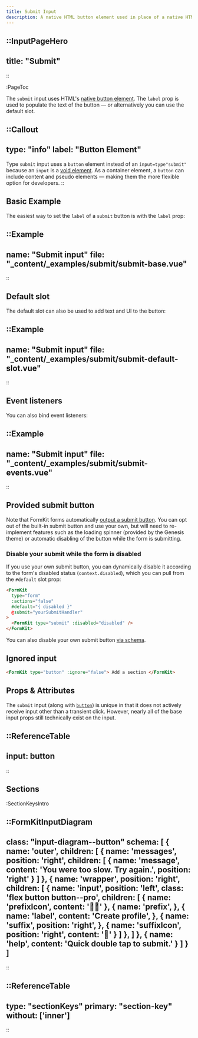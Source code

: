 ```yaml
---
title: Submit Input
description: A native HTML button element used in place of a native HTML submit input.
---
```


::InputPageHero
---
title: "Submit"
---
::

:PageToc

The `submit` input uses HTML's [native button element](https://developer.mozilla.org/en-US/docs/Web/HTML/Element/button). The `label` prop is used to populate the text of the button — or alternatively you can use the default slot.

::Callout
---
type: "info"
label: "Button Element"
---
Type <code>submit</code> input uses a <code>button</code> element instead of an <code>input=type"submit"</code> because an <code>input</code> is a <a href="https://developer.mozilla.org/en-US/docs/Glossary/Void_element" title="Void element">void element</a>. As a container element, a <code>button</code> can include content and pseudo elements — making them the more flexible option for developers.
::

## Basic Example

The easiest way to set the `label` of a `submit` button is with the `label` prop:

::Example
---
name: "Submit input"
file: "_content/_examples/submit/submit-base.vue"
---
::


## Default slot

The default slot can also be used to add text and UI to the button:

::Example
---
name: "Submit input"
file: "_content/_examples/submit/submit-default-slot.vue"
---
::


## Event listeners

You can also bind event listeners:

::Example
---
name: "Submit input"
file: "_content/_examples/submit/submit-events.vue"
---
::


## Provided submit button

Note that FormKit forms automatically [output a submit button](/inputs/form#provided-submit-button). You can opt out of the built-in submit button and use your own, but will need to re-implement features such as the loading spinner (provided by the Genesis theme) or automatic disabling of the button while the form is submitting.

### Disable your submit while the form is disabled

If you use your own submit button, you can dynamically disable it according to the form's disabled status (`context.disabled`), which you can pull from the `#default` slot prop:

```html
<FormKit
  type="form"
  :actions="false"
  #default="{ disabled }"
  @submit="yourSubmitHandler"
>
  <FormKit type="submit" :disabled="disabled" />
</FormKit>
```

You can also disable your own submit button [via schema](https://formkit.link/6e6d3e9b251a3662af15bd0c1c55e4be).

## Ignored input

<ignored-input-docs></ignored-input-docs>

```html
<FormKit type="button" :ignore="false"> Add a section </FormKit>
```

## Props & Attributes

The `submit` input (along with [`button`](/inputs/button)) is unique in that it does not actively receive input other than a transient click. However, nearly all of the base input props still technically exist on the input.

::ReferenceTable
---
input: button
---
::


## Sections

:SectionKeysIntro

::FormKitInputDiagram
---
class: "input-diagram--button"
schema: [
  {
    name: 'outer',
    children: [
      {
        name: 'messages',
        position: 'right',
        children: [
          {
            name: 'message',
            content: 'You were too slow. Try again.',
            position: 'right'
          }
        ]
      },
      {
        name: 'wrapper',
        position: 'right',
        children: [
          {
            name: 'input',
            position: 'left',
            class: 'flex button button--pro',
            children: [
              {
                name: 'prefixIcon',
                content: '🧑‍🦰'
              },
              {
                name: 'prefix',
              },
              {
                name: 'label',
                content: 'Create profile',
              },
              {
                name: 'suffix',
                position: 'right',
              },
              {
                name: 'suffixIcon',
                position: 'right',
                content: '🚀'
              }
            ]
          },
        ]
      },
      {
        name: 'help',
        content: 'Quick double tap to submit.'
      }
    ]
  }
]
---
::

::ReferenceTable
---
type: "sectionKeys"
primary: "section-key"
without: ['inner']
---
::

